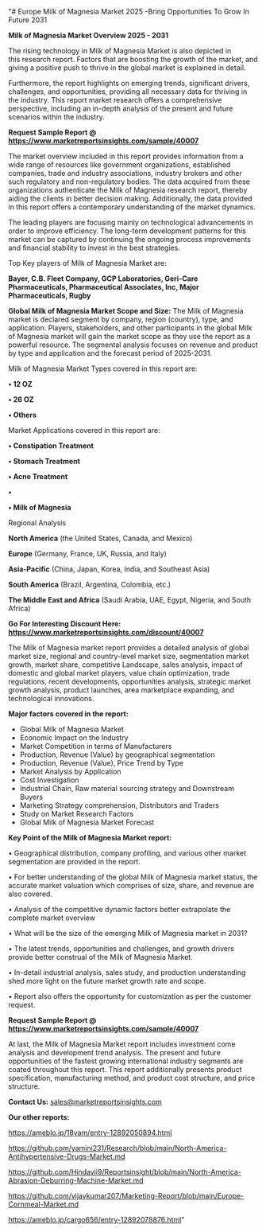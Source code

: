 "# Europe Milk of Magnesia Market 2025 -Bring Opportunities To Grow In Future 2031

<Strong> Milk of Magnesia Market Overview 2025 - 2031</strong>

The rising technology in Milk of Magnesia Market is also depicted in this research report. Factors that are boosting the growth of the market, and giving a positive push to thrive in the global market is explained in detail.

Furthermore, the report highlights on emerging trends, significant drivers, challenges, and opportunities, providing all necessary data for thriving in the industry. This report market research offers a comprehensive perspective, including an in-depth analysis of the present and future scenarios within the industry.

<strong>Request Sample Report @ <a href=https://www.marketreportsinsights.com/sample/40007>https://www.marketreportsinsights.com/sample/40007</a></strong>

The market overview included in this report provides information from a wide range of resources like government organizations, established companies, trade and industry associations, industry brokers and other such regulatory and non-regulatory bodies. The data acquired from these organizations authenticate the Milk of Magnesia research report, thereby aiding the clients in better decision making. Additionally, the data provided in this report offers a contemporary understanding of the market dynamics.

The leading players are focusing mainly on technological advancements in order to improve efficiency. The long-term development patterns for this market can be captured by continuing the ongoing process improvements and financial stability to invest in the best strategies.

Top Key players of Milk of Magnesia Market are:

<strong>Bayer, C.B. Fleet Company, GCP Laboratories, Geri-Care Pharmaceuticals, Pharmaceutical Associates, Inc, Major Pharmaceuticals, Rugby</strong>

<strong><b>Global Milk of Magnesia Market Scope and Size:</b></strong>
The Milk of Magnesia market is declared segment by company, region (country), type, and application. Players, stakeholders, and other participants in the global Milk of Magnesia market will gain the market scope as they use the report as a powerful resource. The segmental analysis focuses on revenue and product by type and application and the forecast period of 2025-2031.

Milk of Magnesia Market Types covered in this report are:

<strong>•  12 OZ

•  26 OZ

•  Others</strong>

Market Applications covered in this report are:

<strong>•  Constipation Treatment

•  Stomach Treatment

•  Acne Treatment

•  

•  Milk of Magnesia</strong> 

Regional Analysis

<strong>North America</strong> (the United States, Canada, and Mexico)

<strong>Europe</strong> (Germany, France, UK, Russia, and Italy)

<strong>Asia-Pacific</strong> (China, Japan, Korea, India, and Southeast Asia)

<strong>South America</strong> (Brazil, Argentina, Colombia, etc.)

<strong>The Middle East and Africa</strong> (Saudi Arabia, UAE, Egypt, Nigeria, and South Africa)

<strong>Go For Interesting Discount Here: <a href=https://www.marketreportsinsights.com/discount/40007>https://www.marketreportsinsights.com/discount/40007</a></strong>

The Milk of Magnesia market report provides a detailed analysis of global market size, regional and country-level market size, segmentation market growth, market share, competitive Landscape, sales analysis, impact of domestic and global market players, value chain optimization, trade regulations, recent developments, opportunities analysis, strategic market growth analysis, product launches, area marketplace expanding, and technological innovations.

<strong><b>Major factors covered in the report:</b></strong>
<ul>
  <li>Global Milk of Magnesia Market </li>
  <li>Economic Impact on the Industry</li>
  <li>Market Competition in terms of Manufacturers</li>
  <li>Production, Revenue (Value) by geographical segmentation</li>
  <li>Production, Revenue (Value), Price Trend by Type</li>
  <li>Market Analysis by Application</li>
  <li>Cost Investigation</li>
  <li>Industrial Chain, Raw material sourcing strategy and Downstream Buyers</li>
  <li>Marketing Strategy comprehension, Distributors and Traders</li>
  <li>Study on Market Research Factors</li>
  <li>Global Milk of Magnesia Market Forecast</li>
</ul>

<strong><b>Key Point of the Milk of Magnesia Market report:</b></strong>

• Geographical distribution, company profiling, and various other market segmentation are provided in the report.

• For better understanding of the global Milk of Magnesia market status, the accurate market valuation which comprises of size, share, and revenue are also covered.

• Analysis of the competitive dynamic factors better extrapolate the complete market overview

• What will be the size of the emerging Milk of Magnesia market in 2031?

• The latest trends, opportunities and challenges, and growth drivers provide better construal of the Milk of Magnesia Market.

• In-detail industrial analysis, sales study, and production understanding shed more light on the future market growth rate and scope.

• Report also offers the opportunity for customization as per the customer request.

<strong>Request Sample Report @ <a href=https://www.marketreportsinsights.com/sample/40007>https://www.marketreportsinsights.com/sample/40007</a></strong>

At last, the Milk of Magnesia Market report includes investment come analysis and development trend analysis. The present and future opportunities of the fastest growing international industry segments are coated throughout this report. This report additionally presents product specification, manufacturing method, and product cost structure, and price structure.

<strong>Contact Us:</strong>
sales@marketreportsinsights.com

<strong>Our other reports:</strong>

<a href=https://ameblo.jp/18yam/entry-12892050894.html>https://ameblo.jp/18yam/entry-12892050894.html</a>

<a href=https://github.com/yamini231/Research/blob/main/North-America-Antihypertensive-Drugs-Market.md>https://github.com/yamini231/Research/blob/main/North-America-Antihypertensive-Drugs-Market.md</a>

<a href=https://github.com/Hindavii9/Reportsinsight/blob/main/North-America-Abrasion-Deburring-Machine-Market.md>https://github.com/Hindavii9/Reportsinsight/blob/main/North-America-Abrasion-Deburring-Machine-Market.md</a>

<a href=https://github.com/vijaykumar207/Marketing-Report/blob/main/Europe-Cornmeal-Market.md>https://github.com/vijaykumar207/Marketing-Report/blob/main/Europe-Cornmeal-Market.md</a>

<a href=https://ameblo.jp/cargo656/entry-12892078876.html>https://ameblo.jp/cargo656/entry-12892078876.html</a>"
